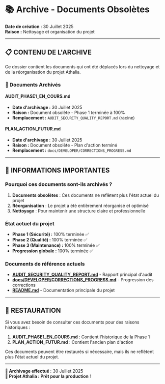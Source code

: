 # 📚 Archive - Documents Obsolètes

**Date de création :** 30 Juillet 2025  
**Raison :** Nettoyage et organisation du projet

---

## 📋 **CONTENU DE L'ARCHIVE**

Ce dossier contient les documents qui ont été déplacés lors du nettoyage et de la réorganisation du projet Athalia.

### **📄 Documents Archivés**

#### **AUDIT_PHASE1_EN_COURS.md**
- **Date d'archivage :** 30 Juillet 2025
- **Raison :** Document obsolète - Phase 1 terminée à 100%
- **Remplacement :** `AUDIT_SECURITY_QUALITY_REPORT.md` (racine)

#### **PLAN_ACTION_FUTUR.md**
- **Date d'archivage :** 30 Juillet 2025
- **Raison :** Document obsolète - Plan d'action terminé
- **Remplacement :** `docs/DEVELOPER/CORRECTIONS_PROGRESS.md`

---

## 🎯 **INFORMATIONS IMPORTANTES**

### **Pourquoi ces documents sont-ils archivés ?**

1. **Documents obsolètes** : Ces documents ne reflètent plus l'état actuel du projet
2. **Réorganisation** : Le projet a été entièrement réorganisé et optimisé
3. **Nettoyage** : Pour maintenir une structure claire et professionnelle

### **État actuel du projet**

- **Phase 1 (Sécurité) :** 100% terminée ✅
- **Phase 2 (Qualité) :** 100% terminée ✅
- **Phase 3 (Maintenance) :** 100% terminée ✅
- **Progression globale :** 100% terminée ✅

### **Documents de référence actuels**

- **[AUDIT_SECURITY_QUALITY_REPORT.md](../../AUDIT_SECURITY_QUALITY_REPORT.md)** - Rapport principal d'audit
- **[docs/DEVELOPER/CORRECTIONS_PROGRESS.md](../../docs/DEVELOPER/CORRECTIONS_PROGRESS.md)** - Progression des corrections
- **[README.md](../../README.md)** - Documentation principale du projet

---

## 🔄 **RESTAURATION**

Si vous avez besoin de consulter ces documents pour des raisons historiques :

1. **AUDIT_PHASE1_EN_COURS.md** : Contient l'historique de la Phase 1
2. **PLAN_ACTION_FUTUR.md** : Contient l'ancien plan d'action

Ces documents peuvent être restaurés si nécessaire, mais ils ne reflètent plus l'état actuel du projet.

---

**📅 Archivage effectué :** 30 Juillet 2025  
**🎯 Projet Athalia : Prêt pour la production !** 
